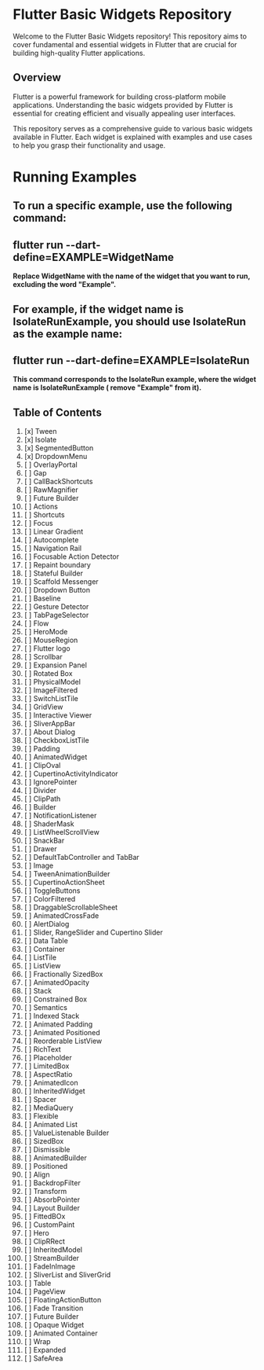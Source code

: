 # Flutter Basic Widgets Repository

Welcome to the Flutter Basic Widgets repository! This repository aims to cover fundamental and
essential widgets in Flutter that are crucial for building high-quality Flutter applications.

## Overview

Flutter is a powerful framework for building cross-platform mobile applications. Understanding the
basic widgets provided by Flutter is essential for creating efficient and visually appealing user
interfaces.

This repository serves as a comprehensive guide to various basic widgets available in Flutter. Each
widget is explained with examples and use cases to help you grasp their functionality and usage.

# **Running Examples**

## **To run a specific example, use the following command:**

## flutter run --dart-define=EXAMPLE=WidgetName

**Replace WidgetName with the name of the widget that you want to run, excluding the word "Example".**

## For example, if the widget name is IsolateRunExample, you should use IsolateRun as the example name:

## **flutter run --dart-define=EXAMPLE=IsolateRun**

**This command corresponds to the IsolateRun example, where the widget name is IsolateRunExample (
remove "Example" from it).**

## Table of Contents

1. [x] Tween
2. [x] Isolate
3. [x] SegmentedButton
4. [x] DropdownMenu
5. [ ] OverlayPortal
6. [ ] Gap
7. [ ] CallBackShortcuts
8. [ ] RawMagnifier
9. [ ] Future Builder
10. [ ] Actions
11. [ ] Shortcuts
12. [ ] Focus
13. [ ] Linear Gradient
14. [ ] Autocomplete
15. [ ] Navigation Rail
16. [ ] Focusable Action Detector
17. [ ] Repaint boundary
18. [ ] Stateful Builder
19. [ ] Scaffold Messenger
20. [ ] Dropdown Button
21. [ ] Baseline
22. [ ] Gesture Detector
23. [ ] TabPageSelector
24. [ ] Flow
25. [ ] HeroMode
26. [ ] MouseRegion
27. [ ] Flutter logo
28. [ ] Scrollbar
29. [ ] Expansion Panel
30. [ ] Rotated Box
31. [ ] PhysicalModel
32. [ ] ImageFiltered
33. [ ] SwitchListTile
34. [ ] GridView
35. [ ] Interactive Viewer
36. [ ] SliverAppBar
37. [ ] About Dialog
38. [ ] CheckboxListTile
39. [ ] Padding
40. [ ] AnimatedWidget
41. [ ] ClipOval
42. [ ] CupertinoActivityIndicator
43. [ ] IgnorePointer
44. [ ] Divider
45. [ ] ClipPath
46. [ ] Builder
47. [ ] NotificationListener
48. [ ] ShaderMask
49. [ ] ListWheelScrollView
50. [ ] SnackBar
51. [ ] Drawer
52. [ ] DefaultTabController and TabBar
53. [ ] Image
54. [ ] TweenAnimationBuilder
55. [ ] CupertinoActionSheet
56. [ ] ToggleButtons
57. [ ] ColorFiltered
58. [ ] DraggableScrollableSheet
59. [ ] AnimatedCrossFade
60. [ ] AlertDialog
61. [ ] Slider, RangeSlider and Cupertino Slider
62. [ ] Data Table
63. [ ] Container
64. [ ] ListTile
65. [ ] ListView
66. [ ] Fractionally SizedBox
67. [ ] AnimatedOpacity
68. [ ] Stack
69. [ ] Constrained Box
70. [ ] Semantics
71. [ ] Indexed Stack
72. [ ] Animated Padding
73. [ ] Animated Positioned
74. [ ] Reorderable ListView
75. [ ] RichText
76. [ ] Placeholder
77. [ ] LimitedBox
78. [ ] AspectRatio
79. [ ] AnimatedIcon
80. [ ] InheritedWidget
81. [ ] Spacer
82. [ ] MediaQuery
83. [ ] Flexible
84. [ ] Animated List
85. [ ] ValueListenable Builder
86. [ ] SizedBox
87. [ ] Dismissible
88. [ ] AnimatedBuilder
89. [ ] Positioned
90. [ ] Align
91. [ ] BackdropFilter
92. [ ] Transform
93. [ ] AbsorbPointer
94. [ ] Layout Builder
95. [ ] FittedBOx
96. [ ] CustomPaint
97. [ ] Hero
98. [ ] ClipRRect
99. [ ] InheritedModel
100. [ ] StreamBuilder
101. [ ] FadeInImage
102. [ ] SliverList and SliverGrid
103. [ ] Table
104. [ ] PageView
105. [ ] FloatingActionButton
106. [ ] Fade Transition
107. [ ] Future Builder
108. [ ] Opaque Widget
109. [ ] Animated Container
110. [ ] Wrap
111. [ ] Expanded
112. [ ] SafeArea